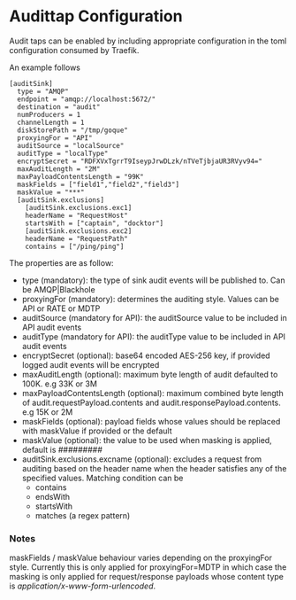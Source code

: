 # Audittap Configuration

Audit taps can be enabled by including appropriate configuration in the toml
configuration consumed by Traefik.

An example follows

```
[auditSink]
  type = "AMQP"
  endpoint = "amqp://localhost:5672/"
  destination = "audit"
  numProducers = 1
  channelLength = 1
  diskStorePath = "/tmp/goque"
  proxyingFor = "API"
  auditSource = "localSource"
  auditType = "localType"
  encryptSecret = "RDFXVxTgrrT9IseypJrwDLzk/nTVeTjbjaUR3RVyv94="
  maxAuditLength = "2M"
  maxPayloadContentsLength = "99K"
  maskFields = ["field1","field2","field3"]
  maskValue = "***"
  [auditSink.exclusions]
    [auditSink.exclusions.exc1]
    headerName = "RequestHost"
    startsWith = ["captain", "docktor"]
    [auditSink.exclusions.exc2]
    headerName = "RequestPath"
    contains = ["/ping/ping"]
```

The properties are as follow:

* type (mandatory): the type of sink audit events will be published to. Can be AMQP|Blackhole
* proxyingFor (mandatory): determines the auditing style. Values can be API or RATE or MDTP
* auditSource (mandatory for API): the auditSource value to be included in API audit events
* auditType (mandatory for API): the auditType value to be included in API audit events
* encryptSecret (optional): base64 encoded AES-256 key, if provided logged audit events will be encrypted
* maxAuditLength (optional): maximum byte length of audit defaulted to 100K. e.g 33K or 3M
* maxPayloadContentsLength (optional): maximum combined byte length of audit.requestPayload.contents and audit.responsePayload.contents. e.g 15K or 2M
* maskFields (optional): payload fields whose values should be replaced with maskValue if provided or the default
* maskValue (optional): the value to be used when masking is applied, default is *#########*
* auditSink.exclusions.excname (optional): excludes a request from auditing based on the header name when the header
satisfies any of the specified values. Matching condition can be
    * contains
    * endsWith
    * startsWith
    * matches (a regex pattern)

### Notes
maskFields / maskValue behaviour varies depending on the proxyingFor style. Currently this is only applied for proxyingFor=MDTP in which case the masking is only applied for request/response payloads whose content type is _application/x-www-form-urlencoded_.